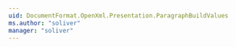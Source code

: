 ```yaml
---
uid: DocumentFormat.OpenXml.Presentation.ParagraphBuildValues
ms.author: "soliver"
manager: "soliver"
---
```

